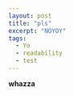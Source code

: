 ```yaml
---
layout: post
title: "pls"
excerpt: "NOYOY"
tags: 
  - Yo
  - readability
  - test
---
```



**whazza**

